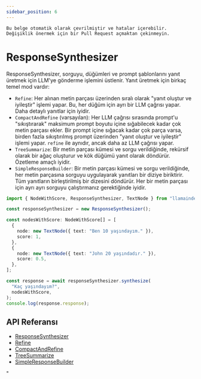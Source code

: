 ```yaml
---
sidebar_position: 6
---
```


`Bu belge otomatik olarak çevrilmiştir ve hatalar içerebilir. Değişiklik önermek için bir Pull Request açmaktan çekinmeyin.`

# ResponseSynthesizer

ResponseSynthesizer, sorguyu, düğümleri ve prompt şablonlarını yanıt üretmek için LLM'ye gönderme işlemini üstlenir. Yanıt üretmek için birkaç temel mod vardır:

- `Refine`: Her alınan metin parçası üzerinden sıralı olarak "yanıt oluştur ve iyileştir" işlemi yapar.
  Bu, her düğüm için ayrı bir LLM çağrısı yapar. Daha detaylı yanıtlar için iyidir.
- `CompactAndRefine` (varsayılan): Her LLM çağrısı sırasında prompt'u "sıkıştırarak" maksimum prompt boyutu içine sığabilecek kadar çok metin parçası ekler.
  Bir prompt içine sığacak kadar çok parça varsa, birden fazla sıkıştırılmış prompt üzerinden "yanıt oluştur ve iyileştir" işlemi yapar. `refine` ile aynıdır, ancak daha az LLM çağrısı yapar.
- `TreeSummarize`: Bir metin parçası kümesi ve sorgu verildiğinde, rekürsif olarak bir ağaç oluşturur ve kök düğümü yanıt olarak döndürür. Özetleme amaçlı iyidir.
- `SimpleResponseBuilder`: Bir metin parçası kümesi ve sorgu verildiğinde, her metin parçasına sorguyu uygulayarak yanıtları bir diziye biriktirir.
  Tüm yanıtların birleştirilmiş bir dizesini döndürür. Her bir metin parçası için ayrı ayrı sorguyu çalıştırmanız gerektiğinde iyidir.

```typescript
import { NodeWithScore, ResponseSynthesizer, TextNode } from "llamaindex";

const responseSynthesizer = new ResponseSynthesizer();

const nodesWithScore: NodeWithScore[] = [
  {
    node: new TextNode({ text: "Ben 10 yaşındayım." }),
    score: 1,
  },
  {
    node: new TextNode({ text: "John 20 yaşındadır." }),
    score: 0.5,
  },
];

const response = await responseSynthesizer.synthesize(
  "Kaç yaşındayım?",
  nodesWithScore,
);
console.log(response.response);
```

## API Referansı

- [ResponseSynthesizer](../../api/classes/ResponseSynthesizer.md)
- [Refine](../../api/classes/Refine.md)
- [CompactAndRefine](../../api/classes/CompactAndRefine.md)
- [TreeSummarize](../../api/classes/TreeSummarize.md)
- [SimpleResponseBuilder](../../api/classes/SimpleResponseBuilder.md)

"
